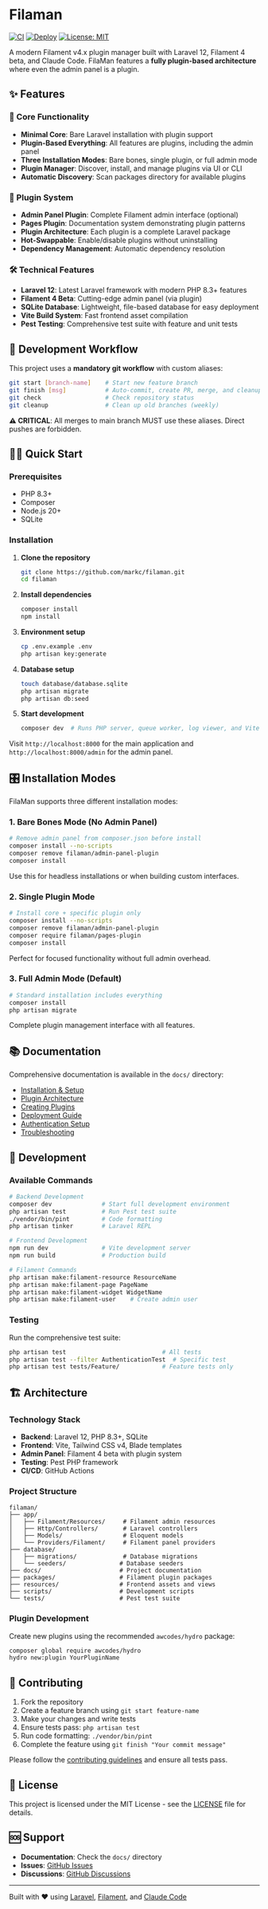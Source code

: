 # Filaman

[![CI](https://github.com/markc/filaman/actions/workflows/ci.yml/badge.svg)](https://github.com/markc/filaman/actions/workflows/ci.yml)
[![Deploy](https://github.com/markc/filaman/actions/workflows/deploy.yml/badge.svg)](https://github.com/markc/filaman/actions/workflows/deploy.yml)
[![License: MIT](https://img.shields.io/badge/License-MIT-yellow.svg)](https://opensource.org/licenses/MIT)

A modern Filament v4.x plugin manager built with Laravel 12, Filament 4 beta, and Claude Code. FilaMan features a **fully plugin-based architecture** where even the admin panel is a plugin.

## ✨ Features

### 🔧 Core Functionality
- **Minimal Core**: Bare Laravel installation with plugin support
- **Plugin-Based Everything**: All features are plugins, including the admin panel
- **Three Installation Modes**: Bare bones, single plugin, or full admin mode
- **Plugin Manager**: Discover, install, and manage plugins via UI or CLI
- **Automatic Discovery**: Scan packages directory for available plugins

### 🎯 Plugin System
- **Admin Panel Plugin**: Complete Filament admin interface (optional)
- **Pages Plugin**: Documentation system demonstrating plugin patterns
- **Plugin Architecture**: Each plugin is a complete Laravel package
- **Hot-Swappable**: Enable/disable plugins without uninstalling
- **Dependency Management**: Automatic dependency resolution

### 🛠️ Technical Features
- **Laravel 12**: Latest Laravel framework with modern PHP 8.3+ features
- **Filament 4 Beta**: Cutting-edge admin panel (via plugin)
- **SQLite Database**: Lightweight, file-based database for easy deployment
- **Vite Build System**: Fast frontend asset compilation
- **Pest Testing**: Comprehensive test suite with feature and unit tests

## 🚀 Development Workflow

This project uses a **mandatory git workflow** with custom aliases:

```bash
git start [branch-name]    # Start new feature branch
git finish [msg]           # Auto-commit, create PR, merge, and cleanup
git check                  # Check repository status
git cleanup                # Clean up old branches (weekly)
```

**⚠️ CRITICAL**: All merges to main branch MUST use these aliases. Direct pushes are forbidden.

## 🏃‍♂️ Quick Start

### Prerequisites
- PHP 8.3+
- Composer
- Node.js 20+
- SQLite

### Installation

1. **Clone the repository**
   ```bash
   git clone https://github.com/markc/filaman.git
   cd filaman
   ```

2. **Install dependencies**
   ```bash
   composer install
   npm install
   ```

3. **Environment setup**
   ```bash
   cp .env.example .env
   php artisan key:generate
   ```

4. **Database setup**
   ```bash
   touch database/database.sqlite
   php artisan migrate
   php artisan db:seed
   ```

5. **Start development**
   ```bash
   composer dev  # Runs PHP server, queue worker, log viewer, and Vite
   ```

Visit `http://localhost:8000` for the main application and `http://localhost:8000/admin` for the admin panel.

## 🎛️ Installation Modes

FilaMan supports three different installation modes:

### 1. Bare Bones Mode (No Admin Panel)
```bash
# Remove admin panel from composer.json before install
composer install --no-scripts
composer remove filaman/admin-panel-plugin
composer install
```
Use this for headless installations or when building custom interfaces.

### 2. Single Plugin Mode
```bash
# Install core + specific plugin only
composer install --no-scripts
composer remove filaman/admin-panel-plugin
composer require filaman/pages-plugin
composer install
```
Perfect for focused functionality without full admin overhead.

### 3. Full Admin Mode (Default)
```bash
# Standard installation includes everything
composer install
php artisan migrate
```
Complete plugin management interface with all features.

## 📚 Documentation

Comprehensive documentation is available in the `docs/` directory:

- [Installation & Setup](docs/01_installation_setup.md)
- [Plugin Architecture](docs/02_plugin_architecture.md)
- [Creating Plugins](docs/03_creating_plugins.md)
- [Deployment Guide](docs/04_deployment_guide.md)
- [Authentication Setup](docs/06_authentication_setup.md)
- [Troubleshooting](docs/05_troubleshooting.md)

## 🔧 Development

### Available Commands

```bash
# Backend Development
composer dev              # Start full development environment
php artisan test          # Run Pest test suite
./vendor/bin/pint         # Code formatting
php artisan tinker        # Laravel REPL

# Frontend Development
npm run dev               # Vite development server
npm run build             # Production build

# Filament Commands
php artisan make:filament-resource ResourceName
php artisan make:filament-page PageName
php artisan make:filament-widget WidgetName
php artisan make:filament-user    # Create admin user
```

### Testing

Run the comprehensive test suite:

```bash
php artisan test                           # All tests
php artisan test --filter AuthenticationTest  # Specific test
php artisan test tests/Feature/            # Feature tests only
```

## 🏗️ Architecture

### Technology Stack
- **Backend**: Laravel 12, PHP 8.3+, SQLite
- **Frontend**: Vite, Tailwind CSS v4, Blade templates
- **Admin Panel**: Filament 4 beta with plugin system
- **Testing**: Pest PHP framework
- **CI/CD**: GitHub Actions

### Project Structure
```
filaman/
├── app/
│   ├── Filament/Resources/     # Filament admin resources
│   ├── Http/Controllers/       # Laravel controllers
│   ├── Models/                 # Eloquent models
│   └── Providers/Filament/     # Filament panel providers
├── database/
│   ├── migrations/             # Database migrations
│   └── seeders/               # Database seeders
├── docs/                      # Project documentation
├── packages/                  # Filament plugin packages
├── resources/                 # Frontend assets and views
├── scripts/                   # Development scripts
└── tests/                     # Pest test suite
```

### Plugin Development

Create new plugins using the recommended `awcodes/hydro` package:

```bash
composer global require awcodes/hydro
hydro new:plugin YourPluginName
```

## 🤝 Contributing

1. Fork the repository
2. Create a feature branch using `git start feature-name`
3. Make your changes and write tests
4. Ensure tests pass: `php artisan test`
5. Run code formatting: `./vendor/bin/pint`
6. Complete the feature using `git finish "Your commit message"`

Please follow the [contributing guidelines](CONTRIBUTING.md) and ensure all tests pass.

## 📄 License

This project is licensed under the MIT License - see the [LICENSE](LICENSE) file for details.

## 🆘 Support

- **Documentation**: Check the `docs/` directory
- **Issues**: [GitHub Issues](https://github.com/markc/filaman/issues)
- **Discussions**: [GitHub Discussions](https://github.com/markc/filaman/discussions)

---

Built with ❤️ using [Laravel](https://laravel.com), [Filament](https://filamentphp.com), and [Claude Code](https://claude.ai/code)

